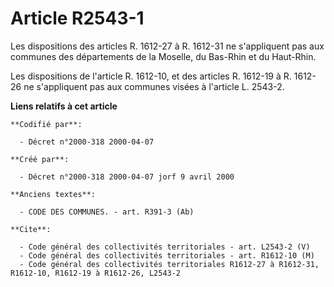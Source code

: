 # Article R2543-1

Les dispositions des articles R. 1612-27 à R. 1612-31 ne s'appliquent pas aux communes des départements de la Moselle, du
Bas-Rhin et du Haut-Rhin.

Les dispositions de l'article R. 1612-10, et des articles R. 1612-19 à R. 1612-26 ne s'appliquent pas aux communes visées à
l'article L. 2543-2.

**Liens relatifs à cet article**

	**Codifié par**:

	  - Décret n°2000-318 2000-04-07

	**Créé par**:

	  - Décret n°2000-318 2000-04-07 jorf 9 avril 2000

	**Anciens textes**:

	  - CODE DES COMMUNES. - art. R391-3 (Ab)

	**Cite**:

	  - Code général des collectivités territoriales - art. L2543-2 (V)
	  - Code général des collectivités territoriales - art. R1612-10 (M)
	  - Code général des collectivités territoriales R1612-27 à R1612-31, R1612-10, R1612-19 à R1612-26, L2543-2
